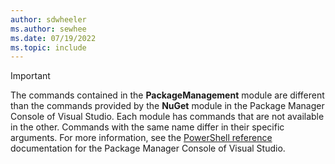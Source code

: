```yaml
---
author: sdwheeler
ms.author: sewhee
ms.date: 07/19/2022
ms.topic: include
---
```

<!-- markdownlint-disable first-line-h1 -->
> [!IMPORTANT]
> The commands contained in the **PackageManagement** module are different than the commands
> provided by the **NuGet** module in the Package Manager Console of Visual Studio. Each module has
> commands that are not available in the other. Commands with the same name differ in their specific
> arguments. For more information, see the [PowerShell reference][psnuget] documentation for the
> Package Manager Console of Visual Studio.

<!-- link references -->
[psnuget]: /nuget/reference/powershell-reference
